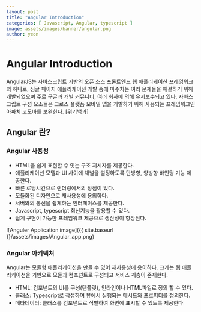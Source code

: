 ```yaml
---
layout: post
title: "Angular Introduction" 
categories: [ Javascript, Angular, typescript ]
image: assets/images/banner/angular.png
author: yeon
---
```


# Angular Introduction
AngularJS는 자바스크립트 기반의 오픈 소스 프론트엔드 웹 애플리케이션 프레임워크의 하나로, 싱글 페이지 애플리케이션 개발 중에 마주치는 여러 문제들을 해결하기 위해 개발되었으며 주로 구글과 개별 커뮤니티, 여러 회사에 의해 유지보수되고 있다. 자바스크립트 구성 요소들은 크로스 플랫폼 모바일 앱을 개발하기 위해 사용되는 프레임워크인 아파치 코도바를 보완한다. [위키백과]


## Angular 란?
### Angular 사용성
- HTML을 쉽게 표현할 수 잇는 구조 지시자를 제공한다.
- 애플리케이션 모델과 UI 사이에 채널을 설정하도록 단방향, 양방향 바인딩 기능 제공한다.
- 빠른 로딩시간으로 랜더링에서의 장점이 있다.
- 모듈화된 디자인으로 재사용성에 용의하다.
- 서버와의 통신을 쉽게하는 인터페이스를 제공한다.
- Javascript, typescript 최신기능을 활용할 수 있다.
- 쉽게 구현이 가능한 프레임워크 제공으로 생산성이 향상된다.

![Anguler Application image]({{ site.baseurl }}/assets/images/Angular_app.png)


### Angular 아키텍쳐
Angular는 모듈형 애플리케이션을 만들 수 있어 재사용성에 용이하다.
크게는 웹 애플리케이션을 기반으로 모듈과 컴포넌트로 구성되고 서비스 계층이 존재한다.
- HTML: 컴포넌트의 UI를 구성(템플릿), 인라인이나 HTML파일로 정의 할 수 있다.
- 클래스: Typescript로 작성하며 뷰에서 실행되는 메서드와 프로퍼티를 정의한다.
- 메타데이터: 클래스를 컴포넌트로 식별하여 화면에 표시할 수 있도록 제공한다

<br><br><br>